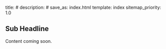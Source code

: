 title: #
description: #
save_as: index.html
template: index
sitemap_priority: 1.0


## Sub Headline

Content coming soon.

